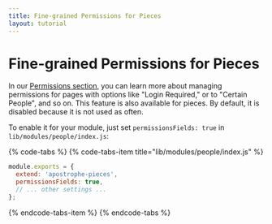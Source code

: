 ```yaml
---
title: Fine-grained Permissions for Pieces
layout: tutorial
---
```


# Fine-grained Permissions for Pieces

In our [Permissions section](/tutorials/core-concepts/users-and-permissions/README.md), you can learn more about managing permissions for pages with options like "Login Required," or to "Certain People", and so on. This feature is also available for pieces. By default, it is disabled because it is not used as often.

To enable it for your module, just set `permissionsFields: true` in `lib/modules/people/index.js`:

{% code-tabs %}
{% code-tabs-item title="lib/modules/people/index.js" %}
```javascript
module.exports = {
  extend: 'apostrophe-pieces',
  permissionsFields: true,
  // ... other settings ...
};
```
{% endcode-tabs-item %}
{% endcode-tabs %}
